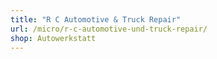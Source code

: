 ```yaml
---
title: "R C Automotive & Truck Repair"
url: /micro/r-c-automotive-und-truck-repair/
shop: Autowerkstatt
---
```

